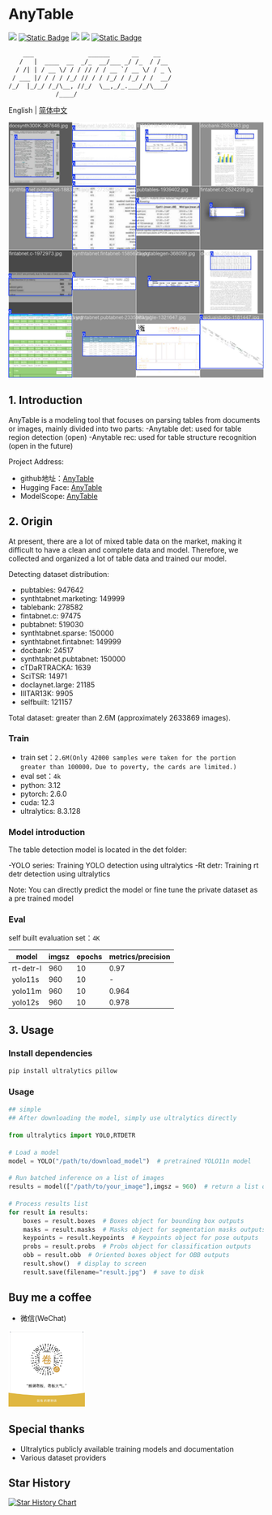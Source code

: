 # AnyTable

<a href="https://huggingface.co/oriforge/anytable" target="_blank"><img src="https://img.shields.io/badge/%F0%9F%A4%97-HuggingFace-blue"></a>
<a href="https://www.modelscope.cn/models/oriforge/table" target="_blank"><img alt="Static Badge" src="https://img.shields.io/badge/%E9%AD%94%E6%90%AD-ModelScope-blue"></a>
<a href=""><img src="https://img.shields.io/badge/Python->=3.6-aff.svg"></a>
<a href=""><img src="https://img.shields.io/badge/OS-Linux%2C%20Win%2C%20Mac-pink.svg"></a>
<a href=""><img alt="Static Badge" src="https://img.shields.io/badge/engine-cpu_gpu_onnxruntime-blue"></a>

```
    ___               ______      __    __   
   /   |  ____  __  _/_  __/___ _/ /_  / /__ 
  / /| | / __ \/ / / // / / __ `/ __ \/ / _ \
 / ___ |/ / / / /_/ // / / /_/ / /_/ / /  __/
/_/  |_/_/ /_/\__, //_/  \__,_/_.___/_/\___/ 
             /____/                          

```

English | [简体中文](./README.md)

<div align="left">
    <img src="./assets/sample1.jpg">
</div>

## 1. Introduction

AnyTable is a modeling tool that focuses on parsing tables from documents or images, mainly divided into two parts:
-Anytable det: used for table region detection (open)
-Anytable rec: used for table structure recognition (open in the future)

Project Address:
- github地址：[AnyTable](https://github.com/oriforge/anytable)
- Hugging Face: [AnyTable](https://huggingface.co/oriforge/anytable)
- ModelScope: [AnyTable](https://www.modelscope.cn/models/oriforge/anytable)

## 2. Origin

At present, there are a lot of mixed table data on the market, making it difficult to have a clean and complete data and model. Therefore, we collected and organized a lot of table data and trained our model.

Detecting dataset distribution:

- pubtables: 947642
- synthtabnet.marketing: 149999
- tablebank: 278582
- fintabnet.c: 97475
- pubtabnet: 519030
- synthtabnet.sparse: 150000
- synthtabnet.fintabnet: 149999
- docbank: 24517
- synthtabnet.pubtabnet: 150000
- cTDaRTRACKA: 1639
- SciTSR: 14971
- doclaynet.large: 21185
- IIITAR13K: 9905
- selfbuilt: 121157

Total dataset: greater than 2.6M (approximately 2633869 images).

### Train

- train set：`2.6M(Only 42000 samples were taken for the portion greater than 100000，Due to poverty, the cards are limited.)`
- eval set：`4k`
- python: 3.12
- pytorch: 2.6.0
- cuda: 12.3
- ultralytics: 8.3.128

### Model introduction

The table detection model is located in the det folder:

-YOLO series: Training YOLO detection using ultralytics
-Rt detr: Training rt detr detection using ultralytics

Note: You can directly predict the model or fine tune the private dataset as a pre trained model

### Eval

self built evaluation set：`4K`

| model | imgsz | epochs | metrics/precision |
|---|---|---|---|
|rt-detr-l|960|10|0.97|
|yolo11s|960|10|-|
|yolo11m|960|10|0.964|
|yolo12s|960|10|0.978|


## 3. Usage

### Install dependencies

```bash
pip install ultralytics pillow
```

### Usage

```python
## simple
## After downloading the model, simply use ultralytics directly

from ultralytics import YOLO,RTDETR

# Load a model
model = YOLO("/path/to/download_model")  # pretrained YOLO11n model

# Run batched inference on a list of images
results = model(["/path/to/your_image"],imgsz = 960)  # return a list of Results objects

# Process results list
for result in results:
    boxes = result.boxes  # Boxes object for bounding box outputs
    masks = result.masks  # Masks object for segmentation masks outputs
    keypoints = result.keypoints  # Keypoints object for pose outputs
    probs = result.probs  # Probs object for classification outputs
    obb = result.obb  # Oriented boxes object for OBB outputs
    result.show()  # display to screen
    result.save(filename="result.jpg")  # save to disk

```

## Buy me a coffee

- 微信(WeChat)

<div align="left">
    <img src="./zanshan.jpg" width="30%" height="30%">
</div>

## Special thanks

- Ultralytics publicly available training models and documentation
- Various dataset providers

## Star History

[![Star History Chart](https://api.star-history.com/svg?repos=oriforge/anytable&type=Date)](https://www.star-history.com/#oriforge/anytable&Date)
